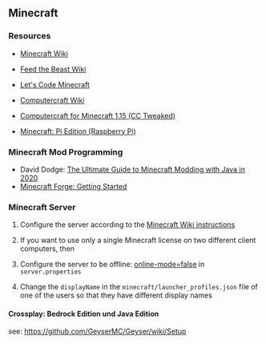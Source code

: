 ## Minecraft

### Resources

* [Minecraft Wiki](https://minecraft.gamepedia.com/Minecraft_Wiki)
* [Feed the Beast Wiki](https://ftb.gamepedia.com/FTB_Wiki)

* [Let's Code Minecraft](https://games.jff.de/lets-code-minecraft/)
* [Computercraft Wiki](http://www.computercraft.info/wiki/Main_Page)
* [Computercraft for Minecraft 1.15 (CC Tweaked)](https://www.curseforge.com/minecraft/mc-mods/cc-tweaked)
* [Minecraft: Pi Edition (Raspberry Pi)](https://www.minecraft.net/en-us/edition/pi/)

### Minecraft Mod Programming

* David Dodge: [The Ultimate Guide to Minecraft Modding with Java in 2020](https://codakid.com/guide-to-minecraft-modding-with-java/)
* [Minecraft Forge: Getting Started](https://mcforge.readthedocs.io/en/1.15.x/gettingstarted/)

### Minecraft Server

1. Configure the server according to the [Minecraft Wiki instructions](https://minecraft.gamepedia.com/Tutorials/Setting_up_a_server)

1.  If you want to use only a single Minecraft license on two different client computers, then

1.  Configure the server to be offline: [online-mode=false](https://gaming.stackexchange.com/a/351825) in `server.properties`

1. Change the `displayName` in the `minecraft/launcher_profiles.json` file of one of the users so that they have different display names

#### Crossplay: Bedrock Edition und Java Edition

see: https://github.com/GeyserMC/Geyser/wiki/Setup
